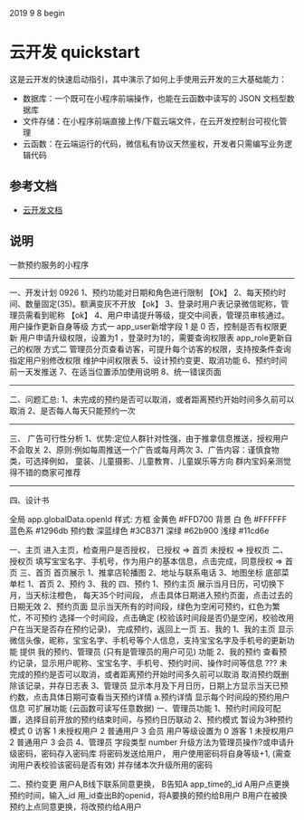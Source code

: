 2019 9 8 begin

# 云开发 quickstart

这是云开发的快速启动指引，其中演示了如何上手使用云开发的三大基础能力：

- 数据库：一个既可在小程序前端操作，也能在云函数中读写的 JSON 文档型数据库
- 文件存储：在小程序前端直接上传/下载云端文件，在云开发控制台可视化管理
- 云函数：在云端运行的代码，微信私有协议天然鉴权，开发者只需编写业务逻辑代码

## 参考文档

- [云开发文档](https://developers.weixin.qq.com/miniprogram/dev/wxcloud/basis/getting-started.html)

## 说明
一款预约服务的小程序
********************************************************************************
一、开发计划 0926
  1、预约功能对日期和角色进行限制   【Ok】
  2、每天预约时间、数量固定(35)。额满变灰不开放 【ok】
  3、登录时用户表记录微信昵称，管理员需看到昵称  【ok】
  4、用户申请提升等级，提交中间表，管理员审核通过。用户操作更新自身等级
      方式一
          app_user新增字段  1 是 0 否，控制是否有权限更新
          用户申请升级权限，设置为1 ，登录时为1的，需要查询权限表 app_role更新自己的权限
       方式二
          管理员分页查看访客，可提升每个访客的权限，支持按条件查询指定用户别修改权限
          维护中间权限表
  5、设计预约变更、取消功能
  6、预约时间前一天发推送
  7、在适当位置添加使用说明
  8、统一错误页面

********************************************************************************
二、问题汇总:
  1、未完成的预约是否可以取消，或者距离预约开始时间多久前可以取消
  2、是否每人每天只能预约一次

********************************************************************************
三、 广告可行性分析
    1、优势:定位人群针对性强，由于推拿信息推送，授权用户不会取关
    2、原则:例如每周推送一个广告或每月两次
    3、广告内容：谨慎食物类，可选择例如，
       童装、儿童摄影、儿童教育、儿童娱乐等方向
       群内宝妈亲测觉得不错的商家可推荐

********************************************************************************
四、设计书

全局 app.globalData.openId
样式:
    方框      金黄色      #FFD700
    背景      白 色       #FFFFFF
              蓝色系      #1296db
    预约数    深蓝绿色     #3CB371
              深绿        #62b900
              浅绿        #11cd6e

一、主页
    进入主页，检查用户是否授权，
      已授权 => 首页
      未授权 => 授权页
二、授权页
    填写宝宝名字、手机号，作为用户的基本信息，点击完成，同意授权 => 首页
三、首页
    首页展示
      1、推拿店轮播图
      2、地址与联系电话
      3、地图坐标
    底部菜单栏
      1、首页
      2、预约
      3、我的
四、预约
    1、预约主页
        展示当月日历，可切换下月，当天标注橙色，
        每天35个时间段，
        点击具体日期进入预约页面，点击过去的日期无效
    2、预约页面
        显示当天所有的时间段，绿色为空闲可预约，红色为繁忙，不可预约
        选择一个时间段，点击确定 (校验该时间段是否仍是空闲，校验改用户在当天是否存在预约记录)，
        完成预约，返回上一页
五、我的
    1、我的主页
        显示微信头像，昵称，宝宝名字、手机号等个人信息，支持宝宝名字及手机号的更新功能
        提供 我的预约、管理员 (只有是管理员的用户可见) 功能
    2、我的预约
        查看预约记录，显示用户昵称、宝宝名字、手机号、预约时间、操作时间等信息
        ??? 未完成的预约是否可以取消，或者距离预约开始时间多久前可以取消
        取消预约既删除该记录，并存日志表
    3、管理员
        显示本月及下月日历，日期上方显示当天已预约数，点击具体日期可查看当天预约详情
        a.预约详情
            显示每个时间段的预约用户信息
可扩展功能 (云函数可读写任意数据)
一、管理员功能
    1、预约时间段可配置，选择目前开放的预约结束时间，与预约日历联动
    2、预约模式
        暂设为3种预约模式
            0 访客 1 未授权用户 2 普通用户 3 会员
        用户等级设置为
            0 游客 1 未授权用户 2 普通用户 3 会员  4、管理员   字段类型 number
        升级方法为管理员操作?或申请升级密码，密码存入密码库
        将密码发送给用户，
        用户使用密码将自身等级+1, (需查询用户表校验该密码是否有效)
        并存储本次升级所用的密码  
   
二、预约变更
    用户A,B线下联系同意更换，
    B告知A app_time的_id
    A用户点更换预约时间，输入_id
    用_id查出B的openid，将A要换的预约给B用户
    B用户在被换预约上点同意更换，将改预约给A用户


